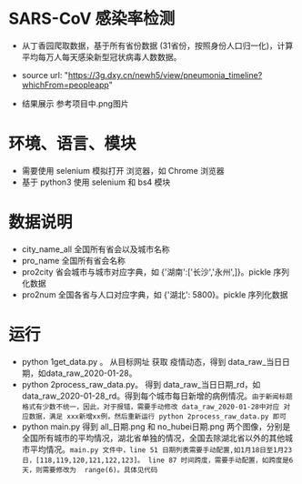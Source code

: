 # SARS-CoV 感染率检测
- 从丁香园爬取数据，基于所有省份数据 (31省份，按照身份人口归一化)，计算平均每万人每天感染新型冠状病毒人数数据。

- source url: "https://3g.dxy.cn/newh5/view/pneumonia_timeline?whichFrom=peopleapp"

- 结果展示  参考项目中.png图片

# 环境、语言、模块
  - 需要使用 selenium 模拟打开 浏览器，如 Chrome 浏览器 
  - 基于 python3 使用 selenium 和 bs4 模块
  
# 数据说明
  - city_name_all  全国所有省会以及城市名称
  - pro_name  全国所有省会名称
  - pro2city  省会城市与城市对应字典，如 {'湖南':['长沙','永州',]}。pickle 序列化数据
  - pro2num   全国各省与人口对应字典，如 {'湖北': 5800}。pickle 序列化数据
  
# 运行
  - python 1get_data.py 。 从目标网址 获取 疫情动态，得到 data_raw_当日日期，如data_raw_2020-01-28。
  - python 2process_raw_data.py。 得到 data_raw_当日日期_rd，如data_raw_2020-01-28_rd。得到每个城市每日新增的病例情况。```由于新闻标题格式有少数不统一，因此，对于报错，需要手动修改 data_raw_2020-01-28中对应 对应数据，满足 xxx新增xx例，然后重新运行 python 2process_raw_data.py 即可```
  - python main.py 得到 all_日期.png 和 no_hubei日期.png 两个图像，分别是全国所有城市的平均情况，湖北省单独的情况，全国去除湖北省以外的其他城市平均情况。```main.py 文件中，line 51 日期列表需要手动配置,如1月18日至1月23日，[118,119,120,121,122,123]。 line 87 时间跨度，需要手动配置，如跨度是6天，则需要修改为  range(6)。具体见代码```

                   
